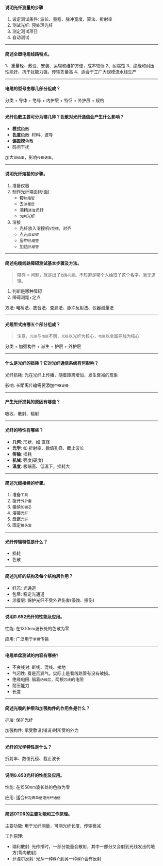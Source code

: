 #### 说明光纤测量的步骤

1. 设定测试条件: 波长、量程、脉冲宽度、算法、折射率
2. 测试光纤: 预处理光纤
3. 测定测试项目
4. 自动测试
___

#### 简述全塑电缆线路特点。

1、重量轻、敷设、安装、运输和维护方便，成本较低
2、耐腐蚀
3、绝缘和耐压性能好，抗干扰能力强，传输质量高
4、适合于工厂大规模流水线生产
___

#### 电缆的型号由哪几部分组成？

分类 + 导体 + 绝缘 + 内护层 + 特征 + 外护层 + 规格
___

#### 光纤色散主要可分为哪几种？色散对光纤通信会产生什么影响？

* **模式**色散
* **色度**色散: 材料、波导
* **偏振模**色散
* 码间干扰

加大`误码率`，影响`传输速率`。
___

#### 说明光纤熔接的步骤。

1. 准备仪器
2. 制作光纤端面(断面)
    * 套`热缩管`
    * 去`涂覆层`
    * 酒精`清洁`光纤
    * `切割`光纤
3. 溶接
    * 光纤放入溶接机`V型槽`，对齐
    * 点击`自动键`
    * 居中`热缩管`
    * 加热`热缩管`
___

#### 简述电缆线路障碍测试基本步骤及方法。

> 障碍 = 问题，就是出了`线路问题`。不知道是哪个人给取了这个名字，毫无道理。

1. 判断是哪种障碍
2. 障碍测距+定点

方法: 电桥法、放音法、查漏法、脉冲反射法、仪器测量法
___

#### 光缆型式由哪五个部分组成？

> 注意，`光缆`与`电缆`不同，`光缆`以光纤为核心，`电缆`以金属导线为核心

分类 + 加强构件 + 派生 + 护层 + 外护层
___

#### 什么是光纤的损耗？它对光纤通信系统有何影响？

光纤损耗: 光在光纤上传播，随着距离增加，发生衰减的现象

影响: 长距离传输需要添加`中继设备`
___

#### 产生光纤损耗的原因有哪些？

吸收、散射、辐射
___

#### 光纤的特性有哪些？

* **几何**: 形状，如 直径
* **光学**: 如 折射率、数值孔径、截止波长
* **传输**: 损耗
* **机械**: 强度(硬度)
* **温度**: 极端高、低温下，损耗大
___

#### 简述光缆接续的步骤。

1. 准备`工具`
2. 拨开`外护套`
3. 接续`加强芯`
4. 溶接`光纤`
5. 盘踞`光纤`
6. 固定`接头盒`
___

#### 光纤传输特性是什么？

* 损耗
* 色散
___

#### 简述光纤的结构及每个结构层作用？

* 纤芯: 光通道
* 包层: 稳定光通道
* 涂覆层: 保护光纤不受外界伤害(侵蚀、擦伤)
___

#### 说明G.652光纤的性能及应用。

性能: 在1310nm波长处的色散为零

应用: 广泛用于`单模`传输
___

#### 电缆单盘测试的内容有哪些?

* 不良线对: 断线、混线、接地
* 气闭性: 看是否漏气。实际上是看线路管有没有破损。
* 绝缘电阻: 隔着`绝缘层`，两根`芯线`的电阻
* 耐压能力
* 长度
___

#### 简述光缆的护层和加强构件的作用各是什么？

护层: 保护光纤

加强构件: 承受敷设(铺设)时所受的外力
___

#### 光纤的光学特性是什么？

折射率、数值孔径、截止波长
___

#### 说明G.653光纤的性能及应用。

性能: 在1550nm波长处的色散为零

应用: 适合`长距离单信道光纤通信`
___

#### 简述OTDR的主要功能和工作原理。

主要功能: 用于光纤测量，可测光纤长度、传输衰减

工作原理: 

* 瑞利散射: 光传播时，一部分能量会散射，其中一部分又会射到光线发出的地方(背向散射)
* 菲涅尔反射: 光从一种`媒介`到另一种`媒介`会有反射